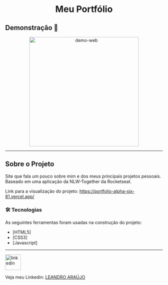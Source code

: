 <h1 style="text-align: center; font-weight: bold;">Meu Portfólio</h1>

## Demonstração 📸

<div align="center" >
  <img src="assets/gif/Portfolio.gif" alt="demo-web" height="350">
</div>

---

## Sobre o Projeto

Site que fala um pouco sobre mim e dos meus principais projetos pessoais.<br> Baseado em uma aplicação da NLW-Together da Rocketseat.

Link para a visualização do projeto: https://portfolio-alpha-six-81.vercel.app/

### 🛠 Tecnologias

As seguintes ferramentas foram usadas na construção do projeto:

- [HTML5]
- [CSS3]
- [Javascript]
---

<img src="https://github.com/leandro-araujo-silva/Proffy-FullStack/raw/master/github/linkedin.png" alt="linkedin" height="50">
<br />

Veja meu Linkedin: [LEANDRO ARAÚJO](http://www.linkedin.com/in/leandro-ara%C3%BAjo-da-silva-1660631b9)
